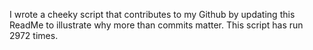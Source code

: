I wrote a cheeky script that contributes to my Github by updating this ReadMe to illustrate why more than commits matter. This script has run 2972 times.